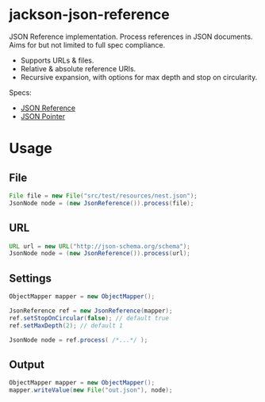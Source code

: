 jackson-json-reference
==============

JSON Reference implementation. Process references in JSON documents. Aims for but not limited to full spec compliance.

* Supports URLs & files.
* Relative & absolute reference URIs.
* Recursive expansion, with options for max depth and stop on circularity.

Specs:

* [JSON Reference](http://tools.ietf.org/html/draft-pbryan-zyp-json-ref-03)
* [JSON Pointer](http://tools.ietf.org/html/rfc6901)


# Usage

## File
```java
File file = new File("src/test/resources/nest.json");
JsonNode node = (new JsonReference()).process(file);
```

## URL
```java
URL url = new URL("http://json-schema.org/schema");
JsonNode node = (new JsonReference()).process(url);
```

## Settings
```java
ObjectMapper mapper = new ObjectMapper();

JsonReference ref = new JsonReference(mapper);
ref.setStopOnCircular(false); // default true
ref.setMaxDepth(2); // default 1

JsonNode node = ref.process( /*...*/ );
```

## Output
```java
ObjectMapper mapper = new ObjectMapper();
mapper.writeValue(new File("out.json"), node);
```
